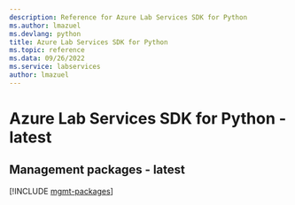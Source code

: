 ```yaml
---
description: Reference for Azure Lab Services SDK for Python
ms.author: lmazuel
ms.devlang: python
title: Azure Lab Services SDK for Python
ms.topic: reference
ms.data: 09/26/2022
ms.service: labservices
author: lmazuel
---
```

# Azure Lab Services SDK for Python - latest

## Management packages - latest
[!INCLUDE [mgmt-packages](lab-services-mgmt-index.md)]